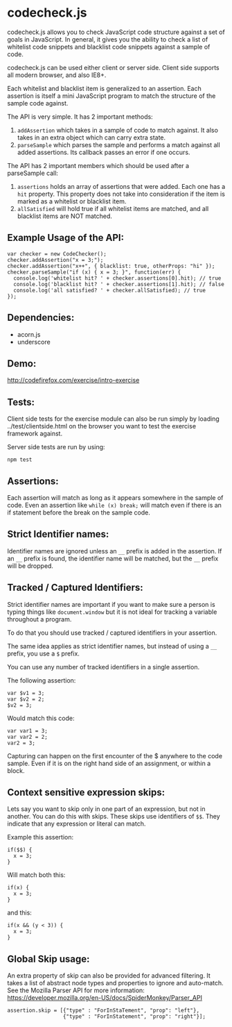 codecheck.js
============

codecheck.js allows you to check JavaScript code structure against a set of goals in JavaScript.
In general, it gives you the ability to check a list of whitelist code snippets and blacklist code snippets against
a sample of code.

codecheck.js can be used either client or server side.
Client side supports all modern browser, and also IE8+.


Each whitelist and blacklist item is generalized to an assertion.
Each assertion is itself a mini JavaScript program to match the structure
of the sample code against.

The API is very simple. It has 2 important methods:

1. `addAssertion` which takes in a sample of code to match against. It also
   takes in an extra object which can carry extra state.
2. `parseSample` which parses the sample and performs a match against all
   added assertions.  Its callback passes an error if one occurs.

The API has 2 important members which should be used after a parseSample call:

1. `assertions` holds an array of assertions that were added. Each one has a `hit` property. This property does not take into consideration if the item is marked as a whitelist or blacklist item.
2. `allSatisfied` will hold true if all whitelist items are matched, and all blacklist items are NOT matched.

Example Usage of the API:
-------------------------

    var checker = new CodeChecker();
    checker.addAssertion("x = 3;");
    checker.addAssertion("x++", { blacklist: true, otherProps: "hi" });
    checker.parseSample("if (x) { x = 3; }", function(err) {
      console.log('whitelist hit? ' + checker.assertions[0].hit); // true
      console.log('blacklist hit? ' + checker.assertions[1].hit); // false
      console.log('all satisfied? ' + checker.allSatisfied); // true
    });

Dependencies:
-------------

- acorn.js
- underscore

Demo:
-----

http://codefirefox.com/exercise/intro-exercise

Tests:
------

Client side tests for the exercise module can also be run simply by
loading ../test/clientside.html on the browser you want to test the exercise
framework against.

Server side tests are run by using:

```npm test```


Assertions:
-----------

Each assertion will match as long as it appears somewhere in the sample of
code.  Even an assertion like `while (x) break;`  will match even if there
is an if statement before the break on the sample code.

Strict Identifier names:
------------------------

Identifier names are ignored unless an `__` prefix is added in the assertion.
If an `__` prefix is found, the identifier name will be matched, but the `__` prefix will be dropped.

Tracked / Captured Identifiers:
-------------------------------

Strict identifier names are important if you want to make sure a person is typing things like `document.window` but it is not
ideal for tracking a variable throughout a program.

To do that you should use tracked / captured identifiers in your assertion.

The same idea applies as strict identifier names, but instead of using a `__` prefix, you use a `$` prefix.

You can use any number of tracked identifiers in a single assertion.

The following assertion: 

    var $v1 = 3;
    var $v2 = 2;
    $v2 = 3;
    
Would match this code:

    var var1 = 3;
    var var2 = 2;
    var2 = 3;

Capturing can happen on the first encounter of the $ anywhere to the code sample.
Even if it is on the right hand side of an assignment, or within a block.

Context sensitive expression skips:
-----------------------------------

Lets say you want to skip only in one part of an expression, but not in another. You can do this with skips.
These skips use identifiers of `$$`. They indicate that any expression or literal can match.

Example this assertion:

    if($$) {
      x = 3;
    }

Will match both this:

    if(x) {
      x = 3;
    }

and  this:

    if(x && (y < 3)) {
      x = 3;
    }


Global Skip usage:
------------------

An extra property of skip can also be provided for advanced filtering.
It takes a list of abstract node types and properties to ignore and auto-match.
See the Mozilla Parser API for more information:
https://developer.mozilla.org/en-US/docs/SpiderMonkey/Parser_API

    assertion.skip = [{"type" : "ForInStaTement", "prop": "left"},
                      {"type" : "ForInStatement", "prop": "right"}];
